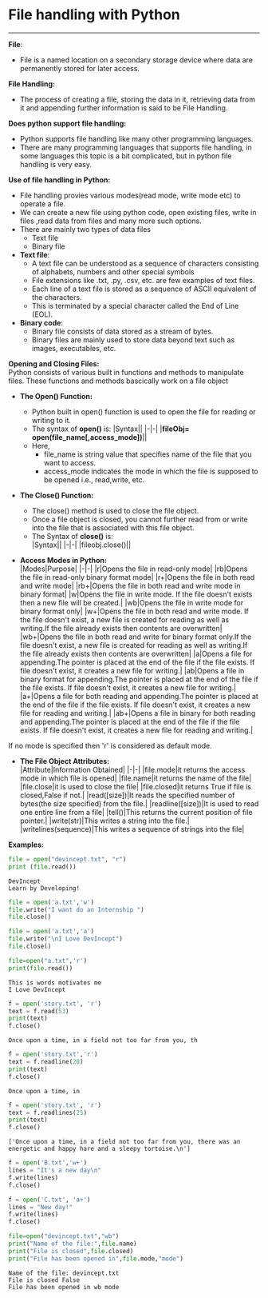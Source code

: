 # File handling with Python
-----------------------------------------------
**File**:  
- File is a named location on a secondary storage device where data are permanently stored for later access.  

**File Handling:**
- The process of creating a file, storing the data in it, retrieving data from it and appending further information is said to be File Handling.

**Does python support file handling:**  
- Python supports file handling like many other programming languages.
- There are many programming languages that supports file handling, in some languages this topic is a bit complicated, but in python file handling is very easy.

**Use of file handling in Python:**
- File handling provies various modes(read mode, write mode etc) to operate a file.
- We can create a new file using python code, open existing files, write in files ,read data from files and many more such options.
- There are mainly two types of data files
    - Text file
    - Binary file
- **Text file**: 
    - A text file can be understood as a sequence of characters consisting  of  alphabets,  numbers  and  other  special symbols
    - File extensions like .txt, .py, .csv, etc. are few examples of text files.
    - Each  line  of  a  text  file  is  stored  as  a  sequence of  ASCII  equivalent  of  the  characters.
    - This  is terminated by a special character called the End of Line (EOL).
- **Binary code**:
    - Binary  file  consists  of  data  stored  as  a  stream of bytes.
    - Binary files are mainly used to store data beyond text such as images, executables, etc.  

**Opening and Closing Files:**  
Python consists of various built in functions and methods to manipulate files. These functions and methods bascically work on a file object
- **The Open() Function:**
    - Python built in open() function is used to open the file for reading or writing to it.
    - The syntax of **open()** is:
    |Syntax||
    |-|-|
    |**fileObj= open(file_name[,access_mode])**||  
    - Here,
        - file_name is string value that specifies name of the file that you want to access.
        - access_mode indicates the mode in which the file is supposed to be opened i.e., read,write, etc.
- **The Close() Function:**
    - The close() method is used to close the file object.
    - Once a file object is closed, you cannot further read from or write into the file that is associated with this file object.
    - The Syntax of **close()** is:  
    |Syntax||
    |-|-|
    |fileobj.close()||
    
- **Access Modes in Python:**  
|Modes|Purpose|
|-|-|
|r|Opens the file in read-only mode|
|rb|Opens the file in read-only binary format mode|
|r+|Opens the file in both read and write mode|
|rb+|Opens the file in both read and write mode in binary format|
|w|Opens the file in write mode. If the file doesn't exists then a new file will be created.|
|wb|Opens the file in write mode for binary format only|
|w+|Opens the file in both read and write mode. If the file doesn't exist, a new file is created for reading as well as writing.If the file already exists then contents are overwritten|
|wb+|Opens the file in both read and write for binary format only.If the file doesn't exist, a new file is created for reading as well as writing.If the file already exists then contents are overwritten|
|a|Opens a file for appending.The pointer is placed at the end of the file if the file exists. If file doesn't exist, it creates a new file for writing.|
|ab|Opens a file in binary format for appending.The pointer is placed at the end of the file if the file exists. If file doesn't exist, it creates a new file for writing.|
|a+|Opens a file for both reading and appending.The pointer is placed at the end of the file if the file exists. If file doesn't exist, it creates a new file for reading and writing.|
|ab+|Opens a file in binary for both reading and appending.The pointer is placed at the end of the file if the file exists. If file doesn't exist, it creates a new file for reading and writing.|  

If no mode is specified then 'r' is considered as default mode.


- **The File Object Attributes:**  
|Attribute|Information Obtained|
|-|-|
|file.mode|it returns the access mode in which file is opened|
|file.name|it returns the name of the file|
|file.close|it is used to close the file|
|file.closed|it returns True if file is closed,False if not.|
|read([size])|It reads the specified number of bytes(the size specified) from the file.|
|readline([size])|It is used to read one entire line from a file|
|tell()|This returns the current position of file pointer.|
|write(str)|This writes a string into the file.|
|writelines(sequence)|This writes a sequence of strings into the file|


**Examples:**


```python
file = open("devincept.txt", "r") 
print (file.read())
```

    DevIncept 
    Learn by Developing!
    


```python
file = open('a.txt','w')
file.write("I want do an Internship ")
file.close()
```


```python
file = open('a.txt','a')
file.write("\nI Love DevIncept")
file.close()
```


```python
file=open("a.txt",'r')
print(file.read())
```

    This is words motivates me
    I Love DevIncept
    


```python
f = open('story.txt', 'r') 
text = f.read(53)  
print(text) 
f.close() 
```

    Once upon a time, in a field not too far from you, th
    


```python
f = open('story.txt','r')
text = f.readline(20) 
print(text) 
f.close() 
```

    Once upon a time, in
    


```python
f = open('story.txt', 'r') 
text = f.readlines(25) 
print(text) 
f.close() 
```

    ['Once upon a time, in a field not too far from you, there was an energetic and happy hare and a sleepy tortoise.\n']
    


```python
f = open('B.txt','w+') 
lines = "It's a new day\n"
f.write(lines) 
f.close() 
```


```python
f = open('C.txt', 'a+') 
lines = "New day!"
f.write(lines) 
f.close() 

```


```python
file=open("devincept.txt","wb")
print("Name of the file:",file.name)
print("File is closed",file.closed)
print("File has been opened in",file.mode,"mode")
```

    Name of the file: devincept.txt
    File is closed False
    File has been opened in wb mode
    
